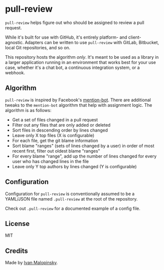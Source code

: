 # pull-review

`pull-review` helps figure out who should be assigned to review a pull request.

While it's built for use with GitHub, it's entirely platform- and client-agnostic. Adapters can be written to use `pull-review` with GitLab, Bitbucket, local Git repositories, and so on.

This repository hosts the algorithm *only*. It's meant to be used as a library in a larger application running in an environment that works best for your use case, whether it's a chat bot, a continuous integration system, or a webhook.

## Algorithm

`pull-review` is inspired by Facebook's [mention-bot](https://github.com/facebook/mention-bot). There are additional tweaks to the `mention-bot` algorithm that help with assignment logic. The algorithm is as follows:

* Get a set of files changed in a pull request
* Filter out any files that are only added or deleted
* Sort files in descending order by lines changed
* Leave only X top files (X is configurable)
* For each file, get the git blame information
* Sort blame "ranges" (sets of lines changed by a user) in order of most recent first, filter out oldest blame "ranges"
* For every blame "range", add up the number of lines changed for every user who has changed lines in the file
* Leave only Y top authors by lines changed (Y is configurable)

## Configuration

Configuration for `pull-review` is conventionally assumed to be a YAML/JSON file named `.pull-review` at the root of the repository.

Check out `.pull-review` for a documented example of a config file.

## License

MIT

## Credits

Made by [Ivan Malopinsky](http://imsky.co).